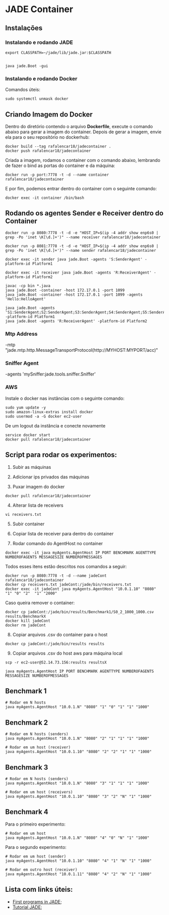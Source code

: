 #  JADE Container

## Instalações

### Instalando e rodando JADE


```
export CLASSPATH=~/jade/lib/jade.jar:$CLASSPATH


java jade.Boot -gui
```

### Instalando e rodando Docker


Comandos úteis:
```
sudo systemctl unmask docker
```

## Criando Imagem do Docker 

Dentro do diretório contendo o arquivo **Dockerfile**, execute o comando abaixo para gerar a imagem do container. Depois de gerar a imagem, envie ela para o seu repositório no dockerhub:
```
docker build --tag rafalencar18/jadecontainer .
docker push rafalencar18/jadecontainer
```
Criada a imagem, rodamos o container com o comando abaixo, lembrando de fazer o bind as portas do container e da máquina:
```
docker run -p port:7778 -t -d --name container rafalencar18/jadecontainer
```
E por fim, podemos entrar dentro do container com o seguinte comando:
```
docker exec -it container /bin/bash 
```



## Rodando os agentes Sender e Receiver dentro do Container

```
docker run -p 8080:7778 -t -d -e "HOST_IP=$(ip -4 addr show enp6s0 | grep -Po 'inet \K[\d.]+')" --name receiver rafalencar18/jadecontainer

docker run -p 8081:7778 -t -d -e "HOST_IP=$(ip -4 addr show enp6s0 | grep -Po 'inet \K[\d.]+')" --name sender rafalencar18/jadecontainer
```

```
docker exec -it sender java jade.Boot -agents 'S:SenderAgent' -platform-id Platform1

docker exec -it receiver java jade.Boot -agents 'R:ReceiverAgent' -platform-id Platform2
```

```
javac -cp bin *.java 
java jade.Boot -container -host 172.17.0.1 -port 1099
java jade.Boot -container -host 172.17.0.1 -port 1099 -agents 'Hello:HelloAgent'

java jade.Boot -agents 'S1:SenderAgent;S2:SenderAgent;S3:SenderAgent;S4:SenderAgent;S5:SenderAgent' -platform-id Platform1
java jade.Boot -agents 'R:ReceiverAgent' -platform-id Platform2

```

### Mtp Address
-mtp "jade.mtp.http.MessageTransportProtocol(http://MYHOST:MYPORT/acc)"

### Sniffer Agent 
-agents 'mySniffer:jade.tools.sniffer.Sniffer'

### AWS 

Instale o docker nas instâncias com o seguinte comando:
```
sudo yum update -y
sudo amazon-linux-extras install docker
sudo usermod -a -G docker ec2-user
```
De um logout da instância e conecte novamente

```
service docker start
docker pull rafalencar18/jadecontainer

```



## Script para rodar os experimentos:

1. Subir as máquinas

2. Adicionar ips privados das máquinas

3. Puxar imagem do docker
```
docker pull rafalencar18/jadecontainer
```

4. Alterar lista de receivers
```
vi receivers.txt
```

5. Subir container

6. Copiar lista de receiver para dentro do container


7. Rodar comando do AgentHost no container
```
docker exec -it java myAgents.AgentHost IP PORT BENCHMARK AGENTTYPE NUMBEROFAGENTS MESSAGESIZE NUMBEROFMESSAGES 
```
Todos esses itens estão descritos nos comandos a seguir:
```
docker run -p 8080:7778 -t -d --name jadeCont rafalencar18/jadecontainer
docker cp receivers.txt jadeCont:/jade/bin/receivers.txt
docker exec -it jadeCont java myAgents.AgentHost "10.0.1.10" "8080" "1" "0" "2"  "1" "2000"
```

Caso queira remover o container:
```
docker cp jadeCont:/jade/bin/results/Benchmark1/S0_2_1000_1000.csv results/BenchmarkX
docker kill jadeCont 
docker rm jadeCont

```

8. Copiar arquivos .csv do container para o host
```
docker cp jadeCont:/jade/bin/results results
```

9. Copiar arquivos .csv do host aws para máquina local
```
scp -r ec2-user@52.14.73.156:results resultsX
```
```
java myAgents.AgentHost IP PORT BENCHMARK AGENTTYPE NUMBEROFAGENTS MESSAGESIZE NUMBEROFMESSAGES 
```
## Benchmark 1
```
# Rodar em N hosts 
java myAgents.AgentHost "10.0.1.N" "8080" "1" "0" "1" "1" "1000" 
```
## Benchmark 2
```
# Rodar em N hosts (senders)
java myAgents.AgentHost "10.0.1.N" "8080" "2" "1" "1" "1" "1000" 

# Rodar em um host (receiver)
java myAgents.AgentHost "10.0.1.10" "8080" "2" "2" "1" "1" "1000" 
```
## Benchmark 3
```
# Rodar em N hosts (senders) 
java myAgents.AgentHost "10.0.1.N" "8080" "3" "1" "1" "1" "1000" 

# Rodar em um host (receivers)
java myAgents.AgentHost "10.0.1.10" "8080" "3" "2" "N" "1" "1000" 
```
## Benchmark 4
Para o primeiro experimento:
```
# Rodar em um host 
java myAgents.AgentHost "10.0.1.N" "8080" "4" "0" "N" "1" "1000"
```
Para o segundo experimento:
```
# Rodar em um host (sender)
java myAgents.AgentHost "10.0.1.10" "8080" "4" "1" "N" "1" "1000" 

# Rodar em outro host (receiver)
java myAgents.AgentHost "10.0.1.11" "8080" "4" "2" "N" "1" "1000" 
```

## Lista com links úteis:
- [First programs in JADE](https://www.iro.umontreal.ca/~vaucher/Agents/Jade/primer2.html);
- [Tutorial JADE](https://jade.tilab.com/doc/tutorials/JADEAdmin/JadePlatformTutorial.html);


